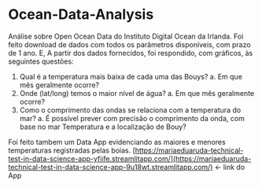 # Ocean-Data-Analysis

Análise sobre Open Ocean Data do Instituto Digital Ocean da Irlanda. Foi feito download de dados com todos os parâmetros disponíveis, com prazo de 1 ano.
E, A partir dos dados fornecidos, foi respondido, com gráficos, às seguintes questões:
1. Qual é a temperatura mais baixa de cada uma das Bouys?
a. Em que mês geralmente ocorre?
3. Onde (lat/long) temos o maior nível de água?
a. Em que mês geralmente ocorre?
4. Como o comprimento das ondas se relaciona com a temperatura do mar?
a. É possível prever com precisão o comprimento da onda, com base no mar Temperatura e a localização de Bouy?

Foi feito tambem um Data App evidenciando as maiores e menores temperaturas registradas pelas boias. 
[https://mariaeduaruda-technical-test-in-data-science-app-yfiife.streamlitapp.com/](https://mariaeduaruda-technical-test-in-data-science-app-9u18wt.streamlitapp.com/) <- link do App
